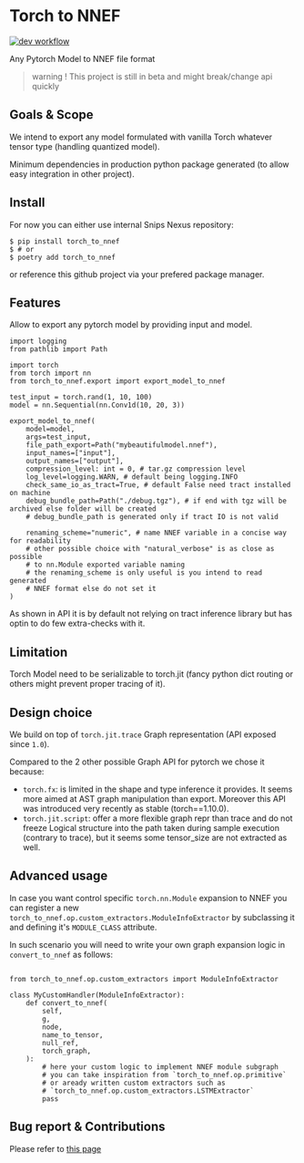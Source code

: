 # Torch to NNEF
[![dev workflow](https://github.com/sonos/torch-to-nnef/actions/workflows/dev.yml/badge.svg?branch=main)](https://github.com/sonos/torch-to-nnef/actions/workflows/dev.yml)

Any Pytorch Model to NNEF file format

> warning ! This project is still in beta and might break/change api quickly

## Goals & Scope

We intend to export any model formulated with vanilla Torch whatever tensor type
(handling quantized model).

Minimum dependencies in production python package generated (to allow easy
integration in other project).

## Install

For now you can either use internal Snips Nexus repository:
```
$ pip install torch_to_nnef
$ # or
$ poetry add torch_to_nnef
```

or reference this github project via your prefered package manager.

## Features

Allow to export any pytorch model by providing input and model.
```python3
import logging
from pathlib import Path

import torch
from torch import nn
from torch_to_nnef.export import export_model_to_nnef

test_input = torch.rand(1, 10, 100)
model = nn.Sequential(nn.Conv1d(10, 20, 3))

export_model_to_nnef(
    model=model,
    args=test_input,
    file_path_export=Path("mybeautifulmodel.nnef"),
    input_names=["input"],
    output_names=["output"],
    compression_level: int = 0, # tar.gz compression level
    log_level=logging.WARN, # default being logging.INFO
    check_same_io_as_tract=True, # default False need tract installed on machine
    debug_bundle_path=Path("./debug.tgz"), # if end with tgz will be archived else folder will be created
    # debug_bundle_path is generated only if tract IO is not valid

    renaming_scheme="numeric", # name NNEF variable in a concise way for readability
    # other possible choice with "natural_verbose" is as close as possible
    # to nn.Module exported variable naming
    # the renaming_scheme is only useful is you intend to read generated
    # NNEF format else do not set it
)
```

As shown in API it is by default not relying on tract inference library but has
optin to do few extra-checks with it.

## Limitation

Torch Model need to be serializable to torch.jit (fancy python dict routing
or others might prevent proper tracing of it).

## Design choice

We build on top of `torch.jit.trace` Graph representation (API exposed since `1.0`).

Compared to the 2 other possible Graph API for pytorch we chose it because:
- `torch.fx`: is limited in the shape and type inference it provides. It seems more
  aimed at AST graph manipulation than export. Moreover this API was introduced very
  recently as stable (torch==1.10.0).
- `torch.jit.script`: offer a more flexible graph repr than trace and do not freeze
  Logical structure into the path taken during sample execution (contrary to trace),
  but it seems some tensor_size are not extracted as well.

## Advanced usage

In case you want control specific `torch.nn.Module` expansion to NNEF you can
register a new `torch_to_nnef.op.custom_extractors.ModuleInfoExtractor` by
subclassing it and defining it's `MODULE_CLASS` attribute.

In such scenario you will need to write your own graph expansion logic in
`convert_to_nnef` as follows:

```python3

from torch_to_nnef.op.custom_extractors import ModuleInfoExtractor

class MyCustomHandler(ModuleInfoExtractor):
    def convert_to_nnef(
        self,
        g,
        node,
        name_to_tensor,
        null_ref,
        torch_graph,
    ):
        # here your custom logic to implement NNEF module subgraph
        # you can take inspiration from `torch_to_nnef.op.primitive`
        # or aready written custom extractors such as
        # `torch_to_nnef.op.custom_extractors.LSTMExtractor`
        pass
```

## Bug report & Contributions

Please refer to [this page](./CONTRIBUTING.md)

